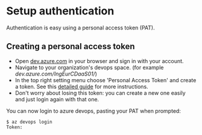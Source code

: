 # Setup authentication

Authentication is easy using a personal access token (PAT).

## Creating a personal access token

- Open [dev.azure.com](https://dev.azure.com/) in your browser and sign in with your account.
- Navigate to your organization's devops space. (for example *dev.azure.com/IngEurCDaaS01/*)
- In the top right setting menu choose 'Personal Access Token' and create a token. See this [detailed guide](https://docs.microsoft.com/en-us/azure/devops/organizations/accounts/use-personal-access-tokens-to-authenticate?view=azure-devops&tabs=preview-page) for more instructions.
- Don't worry about losing this token: you can create a new one easily and just login again with that one.

You can now login to azure devops, pasting your PAT when prompted:

<div class="termy">

```console
$ az devops login
Token: 
```

</div>